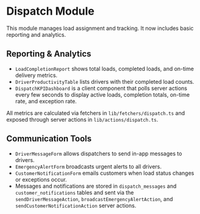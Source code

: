 # Dispatch Module

This module manages load assignment and tracking. It now includes basic reporting
and analytics.

## Reporting & Analytics

- `LoadCompletionReport` shows total loads, completed loads, and on-time delivery
  metrics.
- `DriverProductivityTable` lists drivers with their completed load counts.
- `DispatchKPIDashboard` is a client component that polls server actions every
  few seconds to display active loads, completion totals, on-time rate, and
  exception rate.

All metrics are calculated via fetchers in `lib/fetchers/dispatch.ts` and exposed
through server actions in `lib/actions/dispatch.ts`.

## Communication Tools

- `DriverMessageForm` allows dispatchers to send in-app messages to drivers.
- `EmergencyAlertForm` broadcasts urgent alerts to all drivers.
- `CustomerNotificationForm` emails customers when load status changes or exceptions occur.
- Messages and notifications are stored in `dispatch_messages` and `customer_notifications` tables and sent via the `sendDriverMessageAction`, `broadcastEmergencyAlertAction`, and `sendCustomerNotificationAction` server actions.


